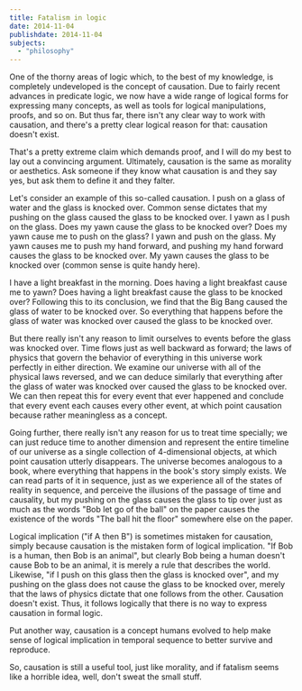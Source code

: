 ```yaml
---
title: Fatalism in logic
date: 2014-11-04
publishdate: 2014-11-04
subjects:
  - "philosophy"
---
```


One of the thorny areas of logic which, to the best of my knowledge, is
completely undeveloped is the concept of causation.  Due to fairly recent
advances in predicate logic, we now have a wide range of logical forms for
expressing many concepts, as well as tools for logical manipulations, proofs,
and so on.  But thus far, there isn't any clear way to work with causation, and
there's a pretty clear logical reason for that: causation doesn't exist.

That's a pretty extreme claim which demands proof, and I will do my best to lay
out a convincing argument.  Ultimately, causation is the same as morality or
aesthetics.  Ask someone if they know what causation is and they say yes, but
ask them to define it and they falter.

Let's consider an example of this so-called causation.  I push on a glass of
water and the glass is knocked over.  Common sense dictates that my pushing on
the glass caused the glass to be knocked over.  I yawn as I push on the glass.
Does my yawn cause the glass to be knocked over?  Does my yawn cause me to push
on the glass?  I yawn and push on the glass.  My yawn causes me to push my hand
forward, and pushing my hand forward causes the glass to be knocked over.  My
yawn causes the glass to be knocked over (common sense is quite handy here).

I have a light breakfast in the morning.  Does having a light breakfast cause me
to yawn?  Does having a light breakfast cause the glass to be knocked over?
Following this to its conclusion, we find that the Big Bang caused the glass of
water to be knocked over.  So everything that happens before the glass of water
was knocked over caused the glass to be knocked over.

But there really isn't any reason to limit ourselves to events before the glass
was knocked over.  Time flows just as well backward as forward; the laws of
physics that govern the behavior of everything in this universe work perfectly
in either direction.  We examine our universe with all of the physical laws
reversed, and we can deduce similarly that everything after the glass of water
was knocked over caused the glass to be knocked over.  We can then repeat this
for every event that ever happened and conclude that every event each causes
every other event, at which point causation because rather meaningless as
a concept.

Going further, there really isn't any reason for us to treat time specially; we
can just reduce time to another dimension and represent the entire timeline of
our universe as a single collection of 4-dimensional objects, at which point
causation utterly disappears.  The universe becomes analogous to a book, where
everything that happens in the book's story simply exists.  We can read parts of
it in sequence, just as we experience all of the states of reality in sequence,
and perceive the illusions of the passage of time and causality, but my pushing
on the glass causes the glass to tip over just as much as the words "Bob let go
of the ball" on the paper causes the existence of the words "The ball hit the
floor" somewhere else on the paper.

Logical implication ("if A then B") is sometimes mistaken for causation, simply
because causation is the mistaken form of logical implication.  "If Bob is
a human, then Bob is an animal", but clearly Bob being a human doesn't cause Bob
to be an animal, it is merely a rule that describes the world.  Likewise, "if
I push on this glass then the glass is knocked over", and my pushing on the
glass does not cause the glass to be knocked over, merely that the laws of
physics dictate that one follows from the other.  Causation doesn't exist.
Thus, it follows logically that there is no way to express causation in formal
logic.

Put another way, causation is a concept humans evolved to help make sense of
logical implication in temporal sequence to better survive and reproduce.

So, causation is still a useful tool, just like morality, and if
fatalism seems like a horrible idea, well, don't sweat the small stuff.
